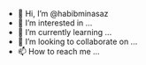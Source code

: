 - 👋 Hi, I’m @habibminasaz
- 👀 I’m interested in ...
- 🌱 I’m currently learning ...
- 💞️ I’m looking to collaborate on ...
- 📫 How to reach me ...

<!---
habibminasaz/habibminasaz is a ✨ special ✨ repository because its `README.md` (this file) appears on your GitHub profile.
You can click the Preview link to take a look at your changes.
--->
